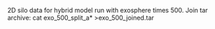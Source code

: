 2D silo data for hybrid model run with exosphere times 500.
Join tar archive: cat exo_500_split_a* >exo_500_joined.tar

